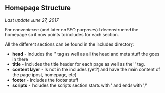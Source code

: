 ## Homepage Structure

_Last update June 27, 2017_

For convenience (and later on SEO purposes) I deconstructed the homepage so it now points to includes for each section.

All the different sections can be found in the includes directory:

* **head** - Includes the '<html>' tag as well as all the head and meta stuff the goes in there
* **title** - Includes the title header for each page as well as the '<body>' tag.
* **content layer** - Is not in the includes (yet?) and have the main content of the page (post, homepage, etc)
* **footer** - Includes the footer stuff
* **scripts** - Includes the scripts section starts with '</body> and ends with '/<html>'
